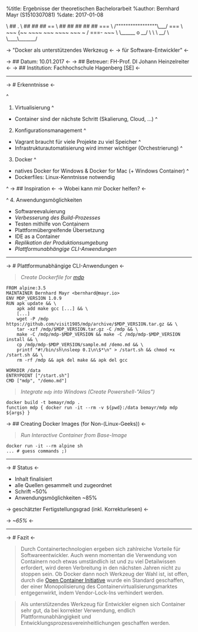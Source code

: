 %title: Ergebnisse der theoretischen Bachelorarbeit
%author: Bernhard Mayr (S1510307081)
%date: 2017-01-08



\                                         ##         .
\                                   ## ## ##        ==
\                                ## ## ## ## ##    ===
\                            /"""""""""""""""""\\\_\_\_/ ===
\                       ~~~ {~~ ~~~~ ~~~ ~~~~ ~~~ ~ /  ===- ~~~
\                            \\\_\_\_\_\_\_ o           \_\_/
\                              \\    \\         \_\_/
\                               \\\_\_\_\_\\\_\_\_\_\_\_\_/


-> "Docker als unterstützendes Werkzeug <-
-> für Software-Entwickler" <-



-> ## Datum: 10.01.2017 <-
-> ## Betreuer: FH-Prof. DI Johann Heinzelreiter <-
-> ## Institution: Fachhochschule Hagenberg [SE] <-

--------------------------------------------------

-> # Erkenntnisse <-

^
1. Virtualisierung
  ^
  - Container sind der nächste Schritt (Skalierung, Cloud, ...)
^
2. Konfigurationsmanagement
  ^
  - Vagrant braucht für viele Projekte zu viel Speicher
  ^
  - Infrastrukturautomatisierung wird immer wichtiger (Orchestrierung)
^
3. Docker
  ^
  - natives Docker for Windows & Docker for Mac (+ Windows Container)
  ^
  - Dockerfiles: Linux-Kenntnisse notwendig

^
-> ## Inspiration <-
-> Wobei kann mir Docker helfen? <-

^
4. Anwendungsmöglichkeiten
  - Softwareevaluierung
  - *Verbesserung des Build-Prozesses*
  - Testen mithilfe von Containern
  - Plattformübergreifende Übersetzung
  - IDE as a Container
  - *Replikation der Produktionsumgebung*
  - *Plattformunabhängige CLI-Anwendungen*

--------------------------------------------------

-> # Plattformunabhängige CLI-Anwendungen <-

> *Create Dockerfile for [mdp](https://github.com/visit1985/mdp)*

    FROM alpine:3.5
    MAINTAINER Bernhard Mayr <bernhard@mayr.io>
    ENV MDP_VERSION 1.0.9
    RUN apk update && \
        apk add make gcc [...] && \
        [...]
        wget -P /mdp https://github.com/visit1985/mdp/archive/$MDP_VERSION.tar.gz && \
        tar -xzf /mdp/$MDP_VERSION.tar.gz -C /mdp && \
        make -C /mdp/mdp-$MDP_VERSION && make -C /mdp/mdp-$MDP_VERSION install && \
        cp /mdp/mdp-$MDP_VERSION/sample.md /demo.md && \
        printf "#!/bin/sh\nsleep 0.1\n\$*\n" > /start.sh && chmod +x /start.sh && \
        rm -rf /mdp && apk del make && apk del gcc
    
    WORKDIR /data
    ENTRYPOINT ["/start.sh"]
    CMD ["mdp", "/demo.md"]


> *Integrate `mdp` into Windows (Create Powershell-"Alias")*

    docker build -t bemayr/mdp .
    function mdp { docker run -it --rm -v ${pwd}:/data bemayr/mdp mdp ${args} }



-> ## Creating Docker Images (for Non-(Linux-Geeks)) <-

> *Run Interactive Container from Base-Image*

    docker run -it --rm alpine sh
    ... # guess commands ;)


--------------------------------------------------

-> # Status <-

- Inhalt finalisiert
- alle Quellen gesammelt und zugeordnet
- Schrift ~50%
- Anwendungsmöglichkeiten ~85%



-> geschätzter Fertigstellungsgrad (inkl. Korrekturlesen) <-

-> *~65%* <-

--------------------------------------------------

-> # Fazit <-

> Durch Containertechnologien ergeben sich zahlreiche Vorteile
> für Softwareentwickler.
> Auch wenn momentan die Verwendung von Containern noch etwas
> umständlich ist und zu viel Detailwissen erfordert, wird deren
> Verbreitung in den nächsten Jahren nicht zu stoppen sein.
> Ob Docker dann noch Werkzeug der Wahl ist, ist offen, durch die
> [Open Container Initiative](https://www.opencontainers.org/) wurde ein Standard geschaffen,
> der einer Monopolisierung des Containervirtualisierungsmarktes
> entgegenwirkt, indem Vendor-Lock-Ins verhindert werden.

> Als unterstützendes Werkzeug für Entwickler eignen sich Container
> sehr gut, da bei korrekter Verwendung, endlich Plattformunabhängigkeit
> und Entwicklungsprozessvereinheitlichungen geschaffen werden.
